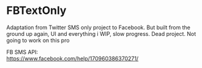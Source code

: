 # FBTextOnly
Adaptation from Twitter SMS only project to Facebook. But built from the ground up again, UI and everything
i
WIP, slow progress. Dead project. Not going to work on this pro

FB SMS API:
<br/>
https://www.facebook.com/help/170960386370271/
